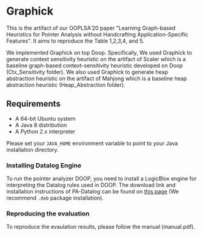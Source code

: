 # Graphick

This is the artifact of our OOPLSA'20 paper "Learning Graph-based Heuristics for Pointer Analysis without Handcrafting Application-Specific Features". It aims to reproduce the Table 1,2,3,4, and 5.


We implemented Graphick on top Doop. Specifically, We used Graphick to generate context sensitivity heuristic on the artifact of Scaler which is a baseline graph-based context-sensitivity heuristic developed on Doop (Ctx_Sensitivity folder). We also used Graphick to generate heap abstraction heuristic on the artifact of Mahjong which is a baseline heap abstraction heuristic (Heap_Abstraction folder).


## Requirements

- A 64-bit Ubuntu system
- A Java 8 distribution
- A Python 2.x interpreter

Please set your `JAVA_HOME` environment variable to point to your Java installation directory.


### Installing Datalog Engine

To run the pointer analyzer DOOP, you need to install a LogicBlox engine for interpreting the Datalog rules used in DOOP. The download link and installation instructions of PA-Datalog can be found on [this page](http://snf-705535.vm.okeanos.grnet.gr/agreement.html) (We recommend `.deb` package installation).



### Reproducing the evaluation

To reproduce the evaulation results, please follow the manual (manual.pdf).
